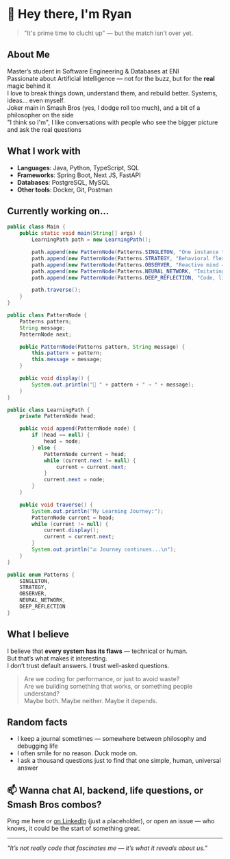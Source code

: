 # 👋 Hey there, I'm Ryan

> "It's prime time to clucht up" — but the match isn’t over yet.

## About Me

Master’s student in Software Engineering & Databases at ENI  
Passionate about Artificial Intelligence — not for the buzz, but for the **real** magic behind it  
I love to break things down, understand them, and rebuild better. Systems, ideas… even myself.  
Joker main in Smash Bros (yes, I dodge roll too much), and a bit of a philosopher on the side  
"I think so I'm", I like conversations with people who see the bigger picture and ask the real questions

## What I work with

- **Languages**: Java, Python, TypeScript, SQL  
- **Frameworks**: Spring Boot, Next JS, FastAPI  
- **Databases**: PostgreSQL, MySQL  
- **Other tools**: Docker, Git, Postman

## Currently working on...

```java
public class Main {
    public static void main(String[] args) {
        LearningPath path = new LearningPath();

        path.append(new PatternNode(Patterns.SINGLETON, "One instance to rule them all."));
        path.append(new PatternNode(Patterns.STRATEGY, "Behavioral flexibility, I choose my weapon."));
        path.append(new PatternNode(Patterns.OBSERVER, "Reactive mind — I see, therefore I respond."));
        path.append(new PatternNode(Patterns.NEURAL_NETWORK, "Imitating the brain. Learning from data."));
        path.append(new PatternNode(Patterns.DEEP_REFLECTION, "Code, like thought, is about structure."));

        path.traverse();
    }
}
```
```java
public class PatternNode {
    Patterns pattern;
    String message;
    PatternNode next;

    public PatternNode(Patterns pattern, String message) {
        this.pattern = pattern;
        this.message = message;
    }

    public void display() {
        System.out.println("🔹 " + pattern + " → " + message);
    }
}
```
```java
public class LearningPath {
    private PatternNode head;

    public void append(PatternNode node) {
        if (head == null) {
            head = node;
        } else {
            PatternNode current = head;
            while (current.next != null) {
                current = current.next;
            }
            current.next = node;
        }
    }

    public void traverse() {
        System.out.println("My Learning Journey:");
        PatternNode current = head;
        while (current != null) {
            current.display();
            current = current.next;
        }
        System.out.println("🔚 Journey continues...\n");
    }
}
```
```java
public enum Patterns {
    SINGLETON,
    STRATEGY,
    OBSERVER,
    NEURAL_NETWORK,
    DEEP_REFLECTION
}
```

## What I believe

I believe that **every system has its flaws** — technical or human.  
But that’s what makes it interesting.  
I don’t trust default answers. I trust well-asked questions.  
> Are we coding for performance, or just to avoid waste?  
> Are we building something that works, or something people understand?  
Maybe both. Maybe neither. Maybe it depends.

## Random facts

- I keep a journal sometimes — somewhere between philosophy and debugging life  
- I often smile for no reason. Duck mode on.
- I ask a thousand questions just to find that one simple, human, universal answer

## 📫 Wanna chat AI, backend, life questions, or Smash Bros combos?

Ping me here or [on LinkedIn](https://www.linkedin.com/in/ryan-ashny-rasoarimanana-lai-4406b4310/) (just a placeholder), or open an issue — who knows, it could be the start of something great.

---

_"It’s not really code that fascinates me — it’s what it reveals about us."_
